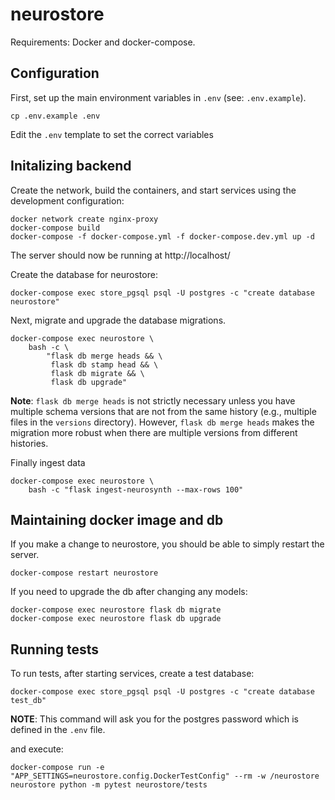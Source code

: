 # neurostore

Requirements: Docker and docker-compose.

## Configuration
First, set up the main environment variables in `.env` (see: `.env.example`).

    cp .env.example .env

Edit the `.env` template to set the correct variables

## Initalizing backend
Create the network, build the containers, and start services using the development configuration:

    docker network create nginx-proxy
    docker-compose build
    docker-compose -f docker-compose.yml -f docker-compose.dev.yml up -d

The server should now be running at http://localhost/

Create the database for neurostore:

    docker-compose exec store_pgsql psql -U postgres -c "create database neurostore"

Next, migrate and upgrade the database migrations.

    docker-compose exec neurostore \
        bash -c \
            "flask db merge heads && \
             flask db stamp head && \
             flask db migrate && \
             flask db upgrade"

**Note**: `flask db merge heads` is not strictly necessary
unless you have multiple schema versions that are not from the same history
(e.g., multiple files in the `versions` directory).
However, `flask db merge heads` makes the migration more robust
when there are multiple versions from different histories.

Finally ingest data

    docker-compose exec neurostore \
        bash -c "flask ingest-neurosynth --max-rows 100"


## Maintaining docker image and db
If you make a change to neurostore, you should be able to simply restart the server.

    docker-compose restart neurostore

If you need to upgrade the db after changing any models:

    docker-compose exec neurostore flask db migrate
    docker-compose exec neurostore flask db upgrade


## Running tests
To run tests, after starting services, create a test database:

    docker-compose exec store_pgsql psql -U postgres -c "create database test_db"

**NOTE**: This command will ask you for the postgres password which is defined
in the `.env` file.

and execute:

    docker-compose run -e "APP_SETTINGS=neurostore.config.DockerTestConfig" --rm -w /neurostore neurostore python -m pytest neurostore/tests
